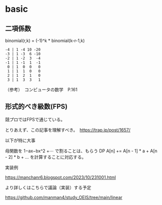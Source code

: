 # basic

## 二項係数

binomial(r,k) = (-1)^k * binomial(k-r-1,k)


```PARI
-4 | 1 -4 10 -20
-3 | 1 -3  6 -10
-2 | 1 -2  3  -4
-1 | 1 -1  1  -1
 0 | 1  0  0   0
 1 | 1  1  0   0
 2 | 1  2  1   0
 3 | 1  3  3   1
```

（参考）　コンピュータの数学　P.161


## 形式的べき級数(FPS)

競プロではFPSで通じている。

とりあえず、この記事を理解すべき。　https://trap.jp/post/1657/

以下が特に大事

母関数を 1−ax−bx^2 +⋯ で割ることは、もらう DP A[n] += A[n - 1] * a + A[n - 2] * b + … を計算することに対応する。

実装例

https://manchanr6.blogspot.com/2023/10/231001.html

より詳しくはこちらで議論（実装）する予定

https://github.com/manman4/study_OEIS/tree/main/linear

